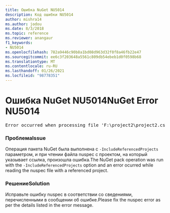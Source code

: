 ```yaml
---
title: Ошибка NuGet NU5014
description: Код ошибки NU5014
author: mishra14
ms.author: jodou
ms.date: 8/3/2018
ms.topic: reference
ms.reviewer: anangaur
f1_keywords:
- NU5014
ms.openlocfilehash: 782a9446c90b8a1bd08d963d32f0f8a46fb22e47
ms.sourcegitcommit: ee6c3f203648a5561c809db54ebeb1d0f0598b68
ms.translationtype: MT
ms.contentlocale: ru-RU
ms.lasthandoff: 01/26/2021
ms.locfileid: "98778351"
---
```

# <a name="nuget-error-nu5014"></a><span data-ttu-id="48941-103">Ошибка NuGet NU5014</span><span class="sxs-lookup"><span data-stu-id="48941-103">NuGet Error NU5014</span></span>
<pre>Error occurred when processing file 'F:\project2\project2.csproj': The 'id' start tag on line 4 position 10 does not match the end tag of 'ids'. Line 4, position 20.</pre>

### <a name="issue"></a><span data-ttu-id="48941-104">Проблема</span><span class="sxs-lookup"><span data-stu-id="48941-104">Issue</span></span>

<span data-ttu-id="48941-105">Операция пакета NuGet была выполнена с `-IncludeReferencedProjects` параметром, и при чтении файла nuspec с проектом, на который указывает ссылка, произошла ошибка.</span><span class="sxs-lookup"><span data-stu-id="48941-105">The NuGet pack operation was run with the `-IncludeReferencedProjects` option and an error ocurred while reading the nuspec file with a referenced project.</span></span>


### <a name="solution"></a><span data-ttu-id="48941-106">Решение</span><span class="sxs-lookup"><span data-stu-id="48941-106">Solution</span></span>

<span data-ttu-id="48941-107">Исправьте ошибку nuspec в соответствии со сведениями, перечисленными в сообщении об ошибке.</span><span class="sxs-lookup"><span data-stu-id="48941-107">Please fix the nuspec error as per the details listed in the error message.</span></span>

